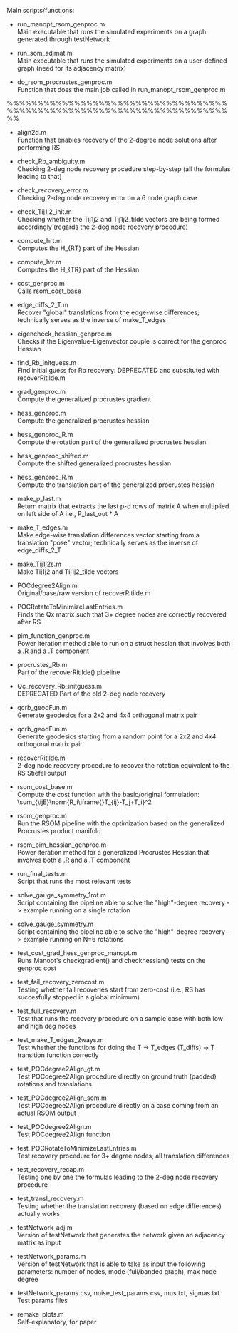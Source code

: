 Main scripts/functions:

- run\_manopt\_rsom\_genproc.m\
Main executable that runs the simulated experiments on a graph generated through testNetwork

- run\_som\_adjmat.m\
Main executable that runs the simulated experiments on a user-defined graph (need for its adjacency matrix)

- do\_rsom\_procrustes\_genproc.m\
Function that does the main job called in run\_manopt\_rsom\_genproc.m

%%%%%%%%%%%%%%%%%%%%%%%%%%%%%%%%%%%%%%%%%%%%%%%%%%%%%%%%%%%%%%%%%%%%%%%%%%

- align2d.m\
Function that enables recovery of the 2-degree node solutions after performing RS

- check\_Rb\_ambiguity.m\
Checking 2-deg node recovery procedure step-by-step (all the formulas leading to that)

- check\_recovery\_error.m\
Checking 2-deg node recovery error on a 6 node graph case

- check\_Tij1j2\_init.m\
Checking whether the Tij1j2 and Tij1j2_tilde vectors are being formed accordingly (regards the 2-deg node recovery procedure)

- compute\_hrt.m\
Computes the H_{RT} part of the Hessian

- compute\_htr.m\
Computes the H_{TR} part of the Hessian

- cost\_genproc.m\
Calls rsom\_cost\_base

- edge\_diffs\_2\_T.m\
Recover "global" translations from the edge-wise differences; technically serves as the inverse of make\_T\_edges

- eigencheck\_hessian\_genproc.m\
Checks if the Eigenvalue-Eigenvector couple is correct for the genproc Hessian

- find\_Rb\_initguess.m\
Find initial guess for Rb recovery: DEPRECATED and substituted with recoverRitilde.m

- grad\_genproc.m\
Compute the generalized procrustes gradient

- hess\_genproc.m\
Compute the generalized procrustes hessian

- hess\_genproc\_R.m\
Compute the rotation part of the generalized procrustes hessian

- hess\_genproc\_shifted.m\
Compute the shifted generalized procrustes hessian

- hess\_genproc\_R.m\
Compute the translation part of the generalized procrustes hessian

- make\_p\_last.m\
Return matrix that extracts the last p-d rows of matrix A when multiplied on left side of A i.e., P_last_out * A

- make\_T\_edges.m\
Make edge-wise translation differences vector starting from a translation "pose" vector; technically serves as the inverse of edge\_diffs\_2\_T

- make\_Tij1j2s.m\
Make Tij1j2 and Tij1j2_tilde vectors

- POCdegree2Align.m\
Original/base/raw version of recoverRitilde.m

- POCRotateToMinimizeLastEntries.m\
Finds the Qx matrix such that 3+ degree nodes are correctly recovered after RS

- pim\_function\_genproc.m\
Power iteration method able to run on a struct hessian that involves both
a .R and a .T component

- procrustes\_Rb.m\
Part of the recoverRitilde() pipeline

- Qc\_recovery\_Rb\_initguess.m\
DEPRECATED Part of the old 2-deg node recovery

- qcrb\_geodFun.m\
Generate geodesics for a 2x2 and 4x4 orthogonal matrix pair

- qcrb\_geodFun.m\
Generate geodesics starting from a random point for a 2x2 and 4x4 orthogonal matrix pair

- recoverRitilde.m\
2-deg node recovery procedure to recover the rotation equivalent to the RS Stiefel output

- rsom\_cost\_base.m\
Compute the cost function with the basic/original formulation: 
\sum_{\ijE}\norm{R_i\iframe{}T_{ij}-T_j+T_i}^2 

- rsom\_genproc.m\
Run the RSOM pipeline with the optimization based on the generalized
Procrustes product manifold

- rsom\_pim\_hessian\_genproc.m\
Power iteration method for a generalized Procrustes Hessian 
that involves both a .R and a .T component

- run\_final\_tests.m\
Script that runs the most relevant tests

- solve\_gauge\_symmetry\_1rot.m\
Script containing the pipeline able to solve the "high"-degree recovery -> example running on a single rotation

- solve\_gauge\_symmetry.m\
Script containing the pipeline able to solve the "high"-degree recovery -> example running on N=6 rotations

- test\_cost\_grad\_hess\_genproc\_manopt.m\
Runs Manopt's checkgradient() and checkhessian() tests on the genproc cost

- test\_fail\_recovery\_zerocost.m\
Testing whether fail recoveries start from zero-cost (i.e., RS has succesfully stopped in a global minimum)

- test\_full\_recovery.m\
Test that runs the recovery procedure on a sample case with both low and high deg nodes

- test\_make\_T\_edges\_2ways.m\
Test whether the functions for doing the T -> T\_edges (T\_diffs) -> T transition function correctly

- test\_POCdegree2Align\_gt.m\
Test POCdegree2Align procedure directly on ground truth (padded) rotations and translations

- test\_POCdegree2Align\_som.m\
Test POCdegree2Align procedure directly on a case coming from an actual RSOM output

- test\_POCdegree2Align.m\
Test POCdegree2Align function

- test\_POCRotateToMinimizeLastEntries.m\
Test recovery procedure for 3+ degree nodes, all translation differences

- test\_recovery\_recap.m\
Testing one by one the formulas leading to the 2-deg node recovery procedure

- test\_transl\_recovery.m\
Testing whether the translation recovery (based on edge differences) actually works

- testNetwork\_adj.m\
Version of testNetwork that generates the network given an adjacency matrix as input

- testNetwork\_params.m\
Version of testNetwork that is able to take as input the following parameters: number of nodes, mode (full/banded graph), max node degree

- testNetwork\_params.csv, noise\_test\_params.csv, mus.txt, sigmas.txt\
Test params files

- remake\_plots.m\
Self-explanatory, for paper